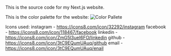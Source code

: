 This is the source code for my Next.js website.

This is the color palette for the website:
![Color Pallete](https://github.com/kleDevv/wskien/assets/139322213/05ccb1fb-f866-4eb6-8c1f-28632d590d2d)

Icons used:
instagram - https://icons8.com/icon/32292/instagram
facebook - https://icons8.com/icon/118467/facebook
linkedin - https://icons8.com/icon/ZmG5l3ueI6FO/linkedin
github - https://icons8.com/icon/3tC9EQumUAuq/github
email - https://icons8.com/icon/3tC9EQumUAuq/enail
